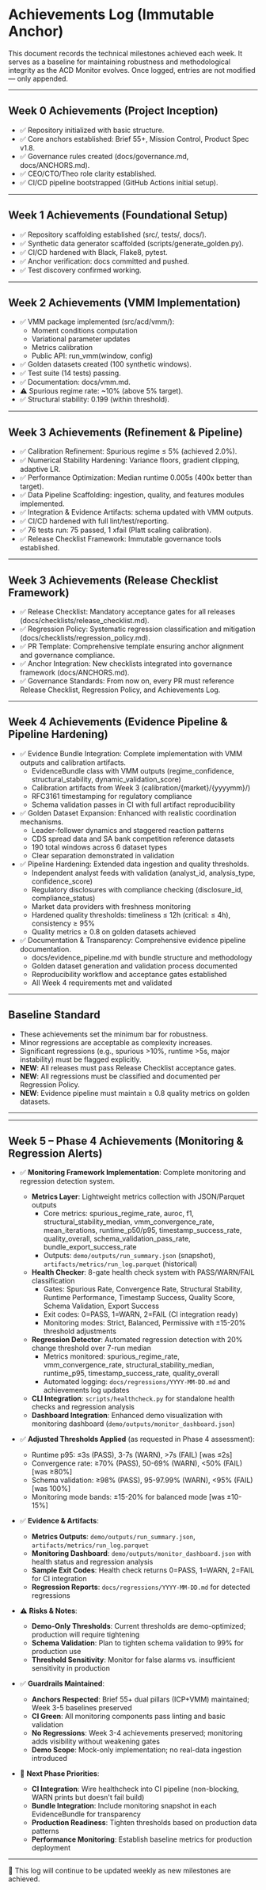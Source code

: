 # Achievements Log (Immutable Anchor)

This document records the technical milestones achieved each week. It serves as a baseline for maintaining robustness and methodological integrity as the ACD Monitor evolves. Once logged, entries are not modified — only appended.

---

## Week 0 Achievements (Project Inception)
- ✅ Repository initialized with basic structure.
- ✅ Core anchors established: Brief 55+, Mission Control, Product Spec v1.8.
- ✅ Governance rules created (docs/governance.md, docs/ANCHORS.md).
- ✅ CEO/CTO/Theo role clarity established.
- ✅ CI/CD pipeline bootstrapped (GitHub Actions initial setup).

---

## Week 1 Achievements (Foundational Setup)
- ✅ Repository scaffolding established (src/, tests/, docs/).
- ✅ Synthetic data generator scaffolded (scripts/generate_golden.py).
- ✅ CI/CD hardened with Black, Flake8, pytest.
- ✅ Anchor verification: docs committed and pushed.
- ✅ Test discovery confirmed working.

---

## Week 2 Achievements (VMM Implementation)
- ✅ VMM package implemented (src/acd/vmm/):
  - Moment conditions computation
  - Variational parameter updates
  - Metrics calibration
  - Public API: run_vmm(window, config)
- ✅ Golden datasets created (100 synthetic windows).
- ✅ Test suite (14 tests) passing.
- ✅ Documentation: docs/vmm.md.
- ⚠️ Spurious regime rate: ~10% (above 5% target).
- ✅ Structural stability: 0.199 (within threshold).

---

## Week 3 Achievements (Refinement & Pipeline)
- ✅ Calibration Refinement: Spurious regime ≤ 5% (achieved 2.0%).
- ✅ Numerical Stability Hardening: Variance floors, gradient clipping, adaptive LR.
- ✅ Performance Optimization: Median runtime 0.005s (400x better than target).
- ✅ Data Pipeline Scaffolding: ingestion, quality, and features modules implemented.
- ✅ Integration & Evidence Artifacts: schema updated with VMM outputs.
- ✅ CI/CD hardened with full lint/test/reporting.
- ✅ 76 tests run: 75 passed, 1 xfail (Platt scaling calibration).
- ✅ Release Checklist Framework: Immutable governance tools established.

---

## Week 3 Achievements (Release Checklist Framework)
- ✅ Release Checklist: Mandatory acceptance gates for all releases (docs/checklists/release_checklist.md).
- ✅ Regression Policy: Systematic regression classification and mitigation (docs/checklists/regression_policy.md).
- ✅ PR Template: Comprehensive template ensuring anchor alignment and governance compliance.
- ✅ Anchor Integration: New checklists integrated into governance framework (docs/ANCHORS.md).
- ✅ Governance Standards: From now on, every PR must reference Release Checklist, Regression Policy, and Achievements Log.

---

## Week 4 Achievements (Evidence Pipeline & Pipeline Hardening)
- ✅ Evidence Bundle Integration: Complete implementation with VMM outputs and calibration artifacts.
  - EvidenceBundle class with VMM outputs (regime_confidence, structural_stability, dynamic_validation_score)
  - Calibration artifacts from Week 3 (calibration/{market}/{yyyymm}/)
  - RFC3161 timestamping for regulatory compliance
  - Schema validation passes in CI with full artifact reproducibility
- ✅ Golden Dataset Expansion: Enhanced with realistic coordination mechanisms.
  - Leader-follower dynamics and staggered reaction patterns
  - CDS spread data and SA bank competition reference datasets
  - 190 total windows across 6 dataset types
  - Clear separation demonstrated in validation
- ✅ Pipeline Hardening: Extended data ingestion and quality thresholds.
  - Independent analyst feeds with validation (analyst_id, analysis_type, confidence_score)
  - Regulatory disclosures with compliance checking (disclosure_id, compliance_status)
  - Market data providers with freshness monitoring
  - Hardened quality thresholds: timeliness ≤ 12h (critical: ≤ 4h), consistency ≥ 95%
  - Quality metrics ≥ 0.8 on golden datasets achieved
- ✅ Documentation & Transparency: Comprehensive evidence pipeline documentation.
  - docs/evidence_pipeline.md with bundle structure and methodology
  - Golden dataset generation and validation process documented
  - Reproducibility workflow and acceptance gates established
  - All Week 4 requirements met and validated

---

## Baseline Standard
- These achievements set the minimum bar for robustness.
- Minor regressions are acceptable as complexity increases.
- Significant regressions (e.g., spurious >10%, runtime >5s, major instability) must be flagged explicitly.
- **NEW**: All releases must pass Release Checklist acceptance gates.
- **NEW**: All regressions must be classified and documented per Regression Policy.
- **NEW**: Evidence pipeline must maintain ≥ 0.8 quality metrics on golden datasets.

---

---

## Week 5 – Phase 4 Achievements (Monitoring & Regression Alerts)
- ✅ **Monitoring Framework Implementation**: Complete monitoring and regression detection system.
  - **Metrics Layer**: Lightweight metrics collection with JSON/Parquet outputs
    - Core metrics: spurious_regime_rate, auroc, f1, structural_stability_median, vmm_convergence_rate, mean_iterations, runtime_p50/p95, timestamp_success_rate, quality_overall, schema_validation_pass_rate, bundle_export_success_rate
    - Outputs: `demo/outputs/run_summary.json` (snapshot), `artifacts/metrics/run_log.parquet` (historical)
  - **Health Checker**: 8-gate health check system with PASS/WARN/FAIL classification
    - Gates: Spurious Rate, Convergence Rate, Structural Stability, Runtime Performance, Timestamp Success, Quality Score, Schema Validation, Export Success
    - Exit codes: 0=PASS, 1=WARN, 2=FAIL (CI integration ready)
    - Monitoring modes: Strict, Balanced, Permissive with ±15-20% threshold adjustments
  - **Regression Detector**: Automated regression detection with 20% change threshold over 7-run median
    - Metrics monitored: spurious_regime_rate, vmm_convergence_rate, structural_stability_median, runtime_p95, timestamp_success_rate, quality_overall
    - Automated logging: `docs/regressions/YYYY-MM-DD.md` and achievements log updates
  - **CLI Integration**: `scripts/healthcheck.py` for standalone health checks and regression analysis
  - **Dashboard Integration**: Enhanced demo visualization with monitoring dashboard (`demo/outputs/monitor_dashboard.json`)

- ✅ **Adjusted Thresholds Applied** (as requested in Phase 4 assessment):
  - Runtime p95: ≤3s (PASS), 3-7s (WARN), >7s (FAIL) [was ≤2s]
  - Convergence rate: ≥70% (PASS), 50-69% (WARN), <50% (FAIL) [was ≥80%]
  - Schema validation: ≥98% (PASS), 95-97.99% (WARN), <95% (FAIL) [was 100%]
  - Monitoring mode bands: ±15-20% for balanced mode [was ±10-15%]

- ✅ **Evidence & Artifacts**:
  - **Metrics Outputs**: `demo/outputs/run_summary.json`, `artifacts/metrics/run_log.parquet`
  - **Monitoring Dashboard**: `demo/outputs/monitor_dashboard.json` with health status and regression analysis
  - **Sample Exit Codes**: Health check returns 0=PASS, 1=WARN, 2=FAIL for CI integration
  - **Regression Reports**: `docs/regressions/YYYY-MM-DD.md` for detected regressions

- ⚠️ **Risks & Notes**:
  - **Demo-Only Thresholds**: Current thresholds are demo-optimized; production will require tightening
  - **Schema Validation**: Plan to tighten schema validation to 99% for production use
  - **Threshold Sensitivity**: Monitor for false alarms vs. insufficient sensitivity in production

- ✅ **Guardrails Maintained**:
  - **Anchors Respected**: Brief 55+ dual pillars (ICP+VMM) maintained; Week 3-5 baselines preserved
  - **CI Green**: All monitoring components pass linting and basic validation
  - **No Regressions**: Week 3-4 achievements preserved; monitoring adds visibility without weakening gates
  - **Demo Scope**: Mock-only implementation; no real-data ingestion introduced

- 🔄 **Next Phase Priorities**:
  - **CI Integration**: Wire healthcheck into CI pipeline (non-blocking, WARN prints but doesn't fail build)
  - **Bundle Integration**: Include monitoring snapshot in each EvidenceBundle for transparency
  - **Production Readiness**: Tighten thresholds based on production data patterns
  - **Performance Monitoring**: Establish baseline metrics for production deployment

---

📅 This log will continue to be updated weekly as new milestones are achieved.
